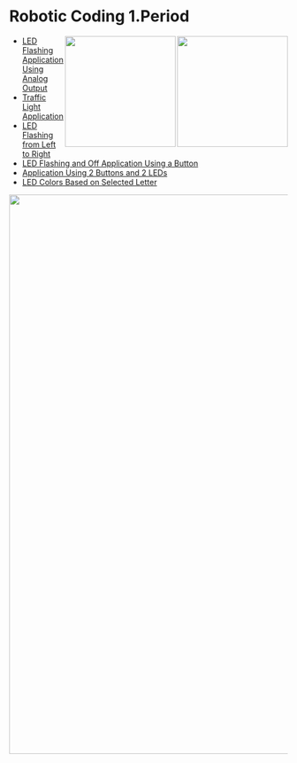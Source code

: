 <!--Height-->
<!--Italic-->
# Robotic Coding 1.Period
<img align='right' src='https://github.com/SelcanTaylan/Robotik-kodlama-donem-1/blob/main/gif1.gif' width='200'>
<img align='right' src='https://github.com/SelcanTaylan/Robotik-kodlama-donem-1/blob/main/gif4.gif' width='200'>

- [LED Flashing Application Using Analog Output
](https://github.com/SelcanTaylan/Robotik-kodlama-donem-1/tree/main/selcantaylan316)
- [Traffic Light Application
](https://github.com/SelcanTaylan/Robotik-kodlama-donem-1/tree/main/26.11.2024)
- [LED Flashing from Left to Right
](https://github.com/SelcanTaylan/Robotik-kodlama-donem-1/tree/main/03.12.2024)
- [LED Flashing and Off Application Using a Button
](https://github.com/SelcanTaylan/Robotik-kodlama-donem-1/tree/main/10.12.2024)
- [Application Using 2 Buttons and 2 LEDs
](https://github.com/SelcanTaylan/Robotik-kodlama-donem-1/tree/main/17.12.2024)
- [LED Colors Based on Selected Letter](https://github.com/SelcanTaylan/Robotik-kodlama-donem-1/tree/main/31.12.2024)
<img src="https://user-images.githubusercontent.com/74038190/212284115-f47cd8ff-2ffb-4b04-b5bf-4d1c14c0247f.gif" width="1010">
<br><br>
